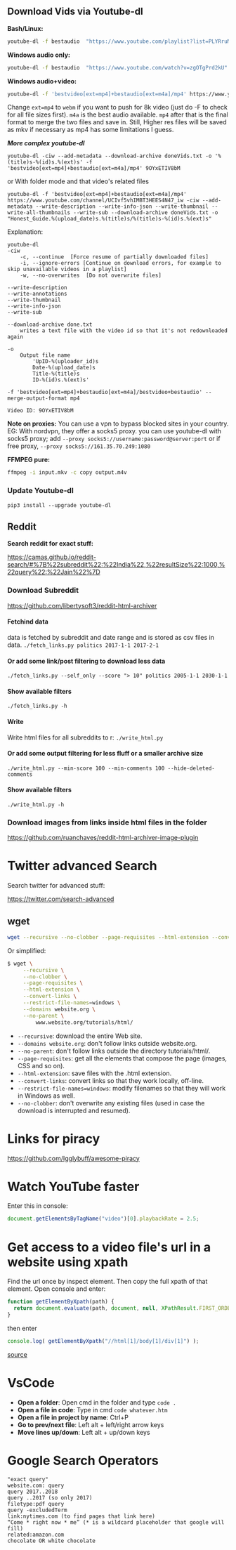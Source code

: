 ## Download Vids via Youtube-dl
**Bash/Linux:**
```bash
youtube-dl -f bestaudio  "https://www.youtube.com/playlist?list=PLYRruMbyFRcBVdVN8v4FNkIKkXvL-bZn_" --exec "ffmpeg -i {}  -codec:a libmp3lame -qscale:a 0 {}.mp3 && rm {} "
```

**Windows audio only:**
```bash
youtube-dl -f bestaudio  "https://www.youtube.com/watch?v=zgOTgPrd2kU" --exec "ffmpeg -i {}  -codec:a libmp3lame -qscale:a 0 {}.mp3 && del {} "
```

**Windows audio+video:**
```bash
youtube-dl -f 'bestvideo[ext=mp4]+bestaudio[ext=m4a]/mp4' https://www.youtube.com/watch?v=dPuzkFfAESI
```
Change `ext=mp4` to `webm` if you want to push for 8k video (just do -F to check for all file sizes first). `m4a` is the best audio available. `mp4` after that is the final format to merge the two files and save in. Still, Higher res files will be saved as mkv if necessary as mp4 has some limitations I guess.

***More complex youtube-dl***

```
youtube-dl -ciw --add-metadata --download-archive doneVids.txt -o '%(title)s-%(id)s.%(ext)s' -f 'bestvideo[ext=mp4]+bestaudio[ext=m4a]/mp4' 9OYxETIV8bM
```
or With folder mode and that video's related files
```
youtube-dl -f 'bestvideo[ext=mp4]+bestaudio[ext=m4a]/mp4' https://www.youtube.com/channel/UCIvf5vhIMBT3HEES4N47_iw -ciw --add-metadata --write-description --write-info-json --write-thumbnail --write-all-thumbnails --write-sub --download-archive doneVids.txt -o "Honest_Guide.%(upload_date)s.%(title)s/%(title)s-%(id)s.%(ext)s"
```

Explanation:
```
youtube-dl
-ciw
	-c, --continue  [Force resume of partially downloaded files]
	-i, --ignore-errors [Continue on download errors, for example to skip unavailable videos in a playlist]
	-w, --no-overwrites  [Do not overwrite files]

--write-description 
--write-annotations 
--write-thumbnail
--write-info-json 
--write-sub 

--download-archive done.txt
	writes a text file with the video id so that it's not redownloaded again

-o 
	Output file name
		'UpID-%(uploader_id)s 
		Date-%(upload_date)s 
		Title-%(title)s 
		ID-%(id)s.%(ext)s' 

-f 'bestvideo[ext=mp4]+bestaudio[ext=m4a]/bestvideo+bestaudio' --merge-output-format mp4 

Video ID: 9OYxETIV8bM
```

**Note on proxies:**
You can use a vpn to bypass blocked sites in your country. EG: With nordvpn, they offer a socks5 proxy. you can use youtube-dl with socks5 proxy; add
`--proxy socks5://username:password@server:port` or if free proxy, `--proxy socks5://161.35.70.249:1080`

**FFMPEG pure:**
```bash
ffmpeg -i input.mkv -c copy output.m4v
```

### Update Youtube-dl
```pip3 install --upgrade youtube-dl```

## Reddit
**Search reddit for exact stuff:**

https://camas.github.io/reddit-search/#%7B%22subreddit%22:%22India%22,%22resultSize%22:1000,%22query%22:%22Jain%22%7D

### Download Subreddit
https://github.com/libertysoft3/reddit-html-archiver

#### Fetchind data
data is fetched by subreddit and date range and is stored as csv files in data.
`./fetch_links.py politics 2017-1-1 2017-2-1`

#### Or add some link/post filtering to download less data
`./fetch_links.py --self_only --score "> 10" politics 2005-1-1 2030-1-1`

#### Show available filters
`./fetch_links.py -h`

#### Write
Write html files for all subreddits to r: `./write_html.py`

#### Or add some output filtering for less fluff or a smaller archive size
`./write_html.py --min-score 100 --min-comments 100 --hide-deleted-comments`

#### Show available filters
`./write_html.py -h`

### Download images from links inside html files in the folder
https://github.com/ruanchaves/reddit-html-archiver-image-plugin

# Twitter advanced Search
Search twitter for advanced stuff:

https://twitter.com/search-advanced

## wget
```bash
wget --recursive --no-clobber --page-requisites --html-extension --convert-links --restrict-file-names=windows --domains abhinavkr.ga --no-parent https://abhinavkr.com
```

Or simplified:

```bash
$ wget \
     --recursive \
     --no-clobber \
     --page-requisites \
     --html-extension \
     --convert-links \
     --restrict-file-names=windows \
     --domains website.org \
     --no-parent \
         www.website.org/tutorials/html/
```
* `--recursive`: download the entire Web site.
* `--domains website.org`: don't follow links outside website.org.
* `--no-parent`: don't follow links outside the directory tutorials/html/.
* `--page-requisites`: get all the elements that compose the page (images, CSS and so on).
* `--html-extension`: save files with the .html extension.
* `--convert-links`: convert links so that they work locally, off-line.
* `--restrict-file-names=windows`: modify filenames so that they will work in Windows as well.
* `--no-clobber`: don't overwrite any existing files (used in case the download is interrupted and resumed).

# Links for piracy
https://github.com/Igglybuff/awesome-piracy

# Watch YouTube faster
Enter this in console:
```js
document.getElementsByTagName("video")[0].playbackRate = 2.5;
```

# Get access to a video file's url in a website using xpath
Find the url once by inspect element. Then copy the full xpath of that element.
Open console and enter:
```js
function getElementByXpath(path) {
  return document.evaluate(path, document, null, XPathResult.FIRST_ORDERED_NODE_TYPE, null).singleNodeValue;
}
```
then enter
```js
console.log( getElementByXpath("//html[1]/body[1]/div[1]") );
```
[source](https://stackoverflow.com/a/14284815/2365231)

# VsCode
* **Open a folder**: Open cmd in the folder and type `code .`
* **Open a file in code**: Type in cmd `code whatever.htm`
* **Open a file in project by name**: Ctrl+P
* **Go to prev/next file**: Left alt + left/right arrow keys
* **Move lines up/down**: Left alt + up/down keys

# Google Search Operators
```
"exact query"
website.com: query
query 2017..2018
query ..2017 (so only 2017)
filetype:pdf query
query -excludedTerm
link:nytimes.com (to find pages that link here)
“Come * right now * me” (* is a wildcard placeholder that google will fill)
related:amazon.com
chocolate OR white chocolate
```

